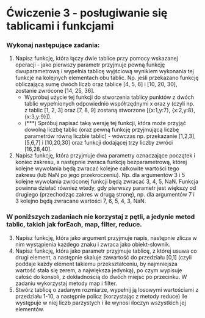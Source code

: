 # Ćwiczenie 3 - posługiwanie się tablicami i funkcjami

### Wykonaj następujące zadania: 
<ol>
  <li>
    Napisz funkcję, która łączy dwie tablice przy pomocy wskazanej operacji - jako pierwszy parametr przyjmuje pewną funkcję dwuparametrową i wypełnia tablicę wyjściową wynikiem wykonania tej funkcje na kolejnych elementach obu tablic. Np. jeśli przekazano funkcję obliczającą sumę dwóch liczb oraz tablice [4, 5, 6] i [10, 20, 30], zostanie zwrócone [14, 25, 36].
    <ul>
      <li>
        Wypróbuj użycie tej funkcji do stworzenia tablicy punktów z dwóch tablic wypełnionych odpowiednio współrzędnymi x oraz y (czyli np. z tablic [1, 2, 3] oraz [7, 8, 9] zostaną stworzone [{x:1,y:7}, {x:2,y:8}, {x:3,y:9}]).
      </li>
      <li>
        (***) Spróbuj napisać taką wersję tej funkcji, która może przyjąć dowolną liczbę tablic (oraz pewną funkcję przyjmującą liczbę parametrów równą liczbie tablic) - wówczas np. przekazanie [1,2,3], [5,6,7] i [10,20,30] oraz funkcji dodającej trzy liczby zwróci [16,28,40].
      </li>
    </ul>
  <li>
    Napisz funkcję, która przyjmuje dwa parametry oznaczające początek i koniec zakresu, a następnie zwraca funkcję bezparametrową, której kolejne wywołania będą zwracać kolejne całkowite wartości tego zakresu (lub NaN po jego przekroczeniu). Np. dla argumentów 3 i 5 kolejne wywołania zwróconej funkcji będą zwracać 3, 4, 5, NaN. Funkcja powinna działać również wtedy, gdy pierwszy parametr jest większy od drugiego (przechodząc zakres w drugą stronę), np. dla argumentów 7 i 3 kolejno będą zwracane wartości 7, 6, 5, 4, 3, NaN.    
  </li>
</ol>

### W poniższych zadaniach nie korzystaj z pętli, a jedynie metod tablic, takich jak forEach, map, filter, reduce.

  3. Napisz funkcję, która jako argument przyjmuje napis, następnie zlicza w nim wystąpienia każdego znaku i zwraca jako obiekt-słownik.
  4. Napisz funkcję, która jako parametr przyjmuje tablicę, z której usuwa co drugi element, a następnie skaluje zawartość do przedziału [0,1] (czyli poddaje każdy element takiemu przekształceniu, by najmniejsza wartość stała się zerem, a największa jedynką), po czym wypisuje całość do konsoli, z dokładnością do dwóch miejsc po przecinku. W zadaniu wykorzystaj metody map i filter.
  5. Stwórz tablicę o zadanym rozmiarze, wypełnij ją losowymi wartościami z przedziału 1-10, a następnie policz (korzystając z metody reduce) ile występuje w niej liczb parzystych i ile wynosi iloczyn wszystkich jej elementów.
